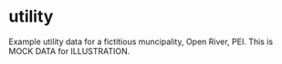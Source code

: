 # utility
Example utility data for a fictitious muncipality, Open River, PEI. This is MOCK DATA for ILLUSTRATION.

